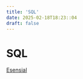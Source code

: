 ```yaml
---
title: 'SQL'
date: 2025-02-18T18:23::04
draft: false
---
```


# SQL

[Esensial](SQL%2009c830a977b548d18c9344bcd09d34d7/Esensial%20678f51b4f61f43c881425189f607d4b8.md)
